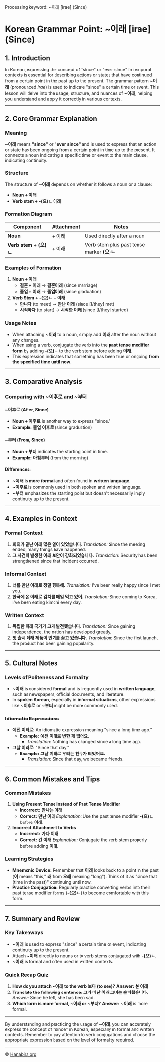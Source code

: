 Processing keyword: ~이래 [irae] (Since)
# Korean Grammar Point: ~이래 [irae] (Since)

## 1. Introduction
In Korean, expressing the concept of "since" or "ever since" in temporal contexts is essential for describing actions or states that have continued from a certain point in the past up to the present. The grammar pattern **~이래** (pronounced *irae*) is used to indicate "since" a certain time or event. This lesson will delve into the usage, structure, and nuances of **~이래**, helping you understand and apply it correctly in various contexts.

---
## 2. Core Grammar Explanation
### Meaning
**~이래** means **"since"** or **"ever since"** and is used to express that an action or state has been ongoing from a certain point in time up to the present. It connects a noun indicating a specific time or event to the main clause, indicating continuity.
### Structure
The structure of **~이래** depends on whether it follows a noun or a clause:
- **Noun + 이래**
- **Verb stem + -(으)ㄴ 이래**
### Formation Diagram
| Component             | Attachment | Notes                                       |
|-----------------------|------------|---------------------------------------------|
| **Noun**              | + 이래     | Used directly after a noun                  |
| **Verb stem + (으)ㄴ** | + 이래     | Verb stem plus past tense marker **(으)ㄴ** |
### Examples of Formation
1. **Noun + 이래**
   - **결혼 + 이래** → **결혼이래** (since marriage)
   - **졸업 + 이래** → **졸업이래** (since graduation)
2. **Verb Stem + -(으)ㄴ + 이래**
   - **만나다** (to meet) → **만난 이래** (since [I/they] met)
   - **시작하다** (to start) → **시작한 이래** (since [I/they] started)
### Usage Notes
- When attaching **~이래** to a noun, simply add **이래** after the noun without any changes.
- When using a verb, conjugate the verb into the **past tense modifier form** by adding **-(으)ㄴ** to the verb stem before adding **이래**.
- This expression indicates that something has been true or ongoing **from the specified time until now**.
---
## 3. Comparative Analysis
### Comparing with **~이후로** and **~부터**
#### **~이후로** (After, Since)
- **Noun + 이후로** is another way to express "since."
- **Example:** **졸업 이후로** (since graduation)
#### **~부터** (From, Since)
- **Noun + 부터** indicates the starting point in time.
- **Example:** **아침부터** (from the morning)
#### Differences:
- **~이래** is **more formal** and often found in **written language**.
- **~이후로** is commonly used in both spoken and written language.
- **~부터** emphasizes the starting point but doesn't necessarily imply continuity up to the present.
---
## 4. Examples in Context
### Formal Context
1. **회의가 끝난 이래 많은 일이 있었습니다.**
   *Translation:* Since the meeting ended, many things have happened.
2. **그 사건이 발생한 이래 보안이 강화되었습니다.**
   *Translation:* Security has been strengthened since that incident occurred.
### Informal Context
1. **너를 만난 이래로 정말 행복해.**
   *Translation:* I've been really happy since I met you.
2. **한국에 온 이래로 김치를 매일 먹고 있어.**
   *Translation:* Since coming to Korea, I've been eating kimchi every day.
### Written Context
1. **독립한 이래 국가가 크게 발전했습니다.**
   *Translation:* Since gaining independence, the nation has developed greatly.
2. **첫 출시 이래 제품이 인기를 끌고 있습니다.**
   *Translation:* Since the first launch, the product has been gaining popularity.
---
## 5. Cultural Notes
### Levels of Politeness and Formality
- **~이래** is considered **formal** and is frequently used in **written language**, such as newspapers, official documents, and literature.
- In **spoken Korean**, especially in **informal situations**, other expressions like **~이후로** or **~부터** might be more commonly used.
### Idiomatic Expressions
- **예전 이래로**: An idiomatic expression meaning "since a long time ago."
  - **Example:** **예전 이래로 변한 게 없어요.**
    - *Translation:* Nothing has changed since a long time ago.
- **그날 이래로**: "Since that day."
  - **Example:** **그날 이래로 우리는 친구가 되었어요.**
    - *Translation:* Since that day, we became friends.
---
## 6. Common Mistakes and Tips
### Common Mistakes
1. **Using Present Tense Instead of Past Tense Modifier**
   - **Incorrect:** **만나는 이래**
   - **Correct:** **만난 이래**
   *Explanation:* Use the past tense modifier **-(으)ㄴ** before **이래**.
2. **Incorrect Attachment to Verbs**
   - **Incorrect:** **가다 이래**
   - **Correct:** **간 이래**
   *Explanation:* Conjugate the verb stem properly before adding **이래**.
### Learning Strategies
- **Mnemonic Device:** Remember that **이래** looks back to a point in the past (**이** means "this," **래** from **오래** meaning "long"). Think of it as "since that (time in the past)" continuing until now.
- **Practice Conjugation:** Regularly practice converting verbs into their past tense modifier forms (**-(으)ㄴ**) to become comfortable with this form.
---
## 7. Summary and Review
### Key Takeaways
- **~이래** is used to express "since" a certain time or event, indicating continuity up to the present.
- Attach **~이래** directly to nouns or to verb stems conjugated with **-(으)ㄴ**.
- **~이래** is formal and often used in written contexts.
### Quick Recap Quiz
1. **How do you attach **~이래** to the verb **보다** (to see)?**
   **Answer:** **본 이래**
2. **Translate the following sentence:**
   **그가 떠난 이래 그녀는 슬퍼했습니다.**
   *Answer:* Since he left, she has been sad.
3. **Which form is more formal, **~이래** or **~부터**?**
   **Answer:** **~이래** is more formal.
---
By understanding and practicing the usage of **~이래**, you can accurately express the concept of "since" in Korean, especially in formal and written contexts. Remember to pay attention to verb conjugations and choose the appropriate expression based on the level of formality required.

---
© [Hanabira.org](https://hanabira.org)
